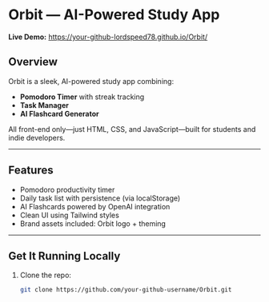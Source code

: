 # Orbit — AI-Powered Study App

**Live Demo:** https://your-github-lordspeed78.github.io/Orbit/

## Overview
Orbit is a sleek, AI-powered study app combining:
- **Pomodoro Timer** with streak tracking
- **Task Manager**
- **AI Flashcard Generator**

All front-end only—just HTML, CSS, and JavaScript—built for students and indie developers.

---

##  Features
- Pomodoro productivity timer
- Daily task list with persistence (via localStorage)
- AI Flashcards powered by OpenAI integration
- Clean UI using Tailwind styles
- Brand assets included: Orbit logo + theming

---

##  Get It Running Locally
1. Clone the repo:
   ```bash
   git clone https://github.com/your-github-username/Orbit.git
